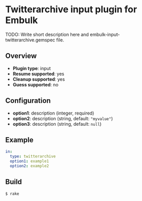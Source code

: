 # Twitterarchive input plugin for Embulk

TODO: Write short description here and embulk-input-twitterarchive.gemspec file.

## Overview

* **Plugin type**: input
* **Resume supported**: yes
* **Cleanup supported**: yes
* **Guess supported**: no

## Configuration

- **option1**: description (integer, required)
- **option2**: description (string, default: `"myvalue"`)
- **option3**: description (string, default: `null`)

## Example

```yaml
in:
  type: twitterarchive
  option1: example1
  option2: example2
```


## Build

```
$ rake
```
